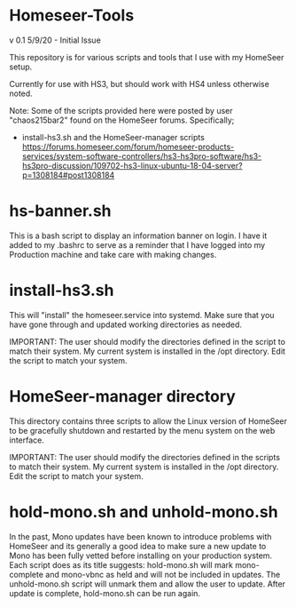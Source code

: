 # Homeseer-Tools
v 0.1 5/9/20 - Initial Issue

This repository is for various scripts and tools that I use with my HomeSeer setup.

Currently for use with HS3, but should work with HS4 unless otherwise noted.

Note: Some of the scripts provided here were posted by user "chaos215bar2" found on the HomeSeer forums.  Specifically;
- install-hs3.sh and the HomeSeer-manager scripts
https://forums.homeseer.com/forum/homeseer-products-services/system-software-controllers/hs3-hs3pro-software/hs3-hs3pro-discussion/109702-hs3-linux-ubuntu-18-04-server?p=1308184#post1308184

# hs-banner.sh
This is a bash script to display an information banner on login. I have it added to my .bashrc to serve as a reminder that I have logged into my Production machine and take care with making changes.

# install-hs3.sh
This will "install" the homeseer.service into systemd.  Make sure that you have gone through and updated working directories as needed.

IMPORTANT: The user should modify the directories defined in the script to match their system.  My current system is installed in the /opt directory.  Edit the script to match your system.

# HomeSeer-manager directory
This directory contains three scripts to allow the Linux version of HomeSeer to be gracefully shutdown and restarted by the menu system on the web interface.

IMPORTANT: The user should modify the directories defined in the scripts to match their system.  My current system is installed in the /opt directory.  Edit the script to match your system.

# hold-mono.sh and unhold-mono.sh
In the past, Mono updates have been known to introduce problems with HomeSeer and its generally a good idea to make sure a new update to Mono has been fully vetted before installing on your production system.  Each script does as its title suggests: hold-mono.sh will mark mono-complete and mono-vbnc as held and will not be included in updates.  The unhold-mono.sh script will unmark them and allow the user to update.  After update is complete, hold-mono.sh can be run again.
